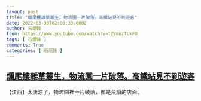 ```yaml
---
layout: post
title: "爛尾樓雜草叢生，物流園一片破落。高鐵站見不到遊客"
date: 2022-03-30T02:00:33.000Z
author: 石炳鋒
from: https://www.youtube.com/watch?v=tZVmnzTUkF0
tags: [ 石炳锋 ]
comments: True
categories: [ 石炳锋 ]
---
```

<!--1648605633000-->
[爛尾樓雜草叢生，物流園一片破落。高鐵站見不到遊客](https://www.youtube.com/watch?v=tZVmnzTUkF0)
------

<div>
【江西】太淒涼了，物流園裡一片破落，都是荒廢的店面。
</div>
